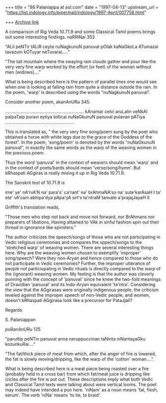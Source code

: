 +++
title = "86 Palaniappa at aol.com"
date = "1997-04-13"
upstream_url = "https://list.indology.info/pipermail/indology/1997-April/007758.html"

+++
[Archive link](https://list.indology.info/pipermail/indology/1997-April/007758.html)

A comparison of Rig Veda 10.71.9 and some Classical Tamil poems brings out
some interesting findings.
naRRiNai 353

"ALil peNTir tALiR ceyta
nuNagkunuN panuval pOlak kaNaGkoLa
ATumazai tavazum kOTuyar neTuvarai....."

"The tall mountain where the swaying rain clouds gather and pour like the
very very fine warp worked by the effort (or feet) of the women without men
(widows)...."

What is being described here is the pattern of parallel lines one would see
when one is looking at falling rain from quite a distance outside the rain. 
In the poem, 'warp' is described using the words "nuNagkunuN panuval".

Consider another poem, akanAnURu 345.

...............................................................
kAnamar celvi aruLalin veNkAl
palpaTaip puravi eytiya tollicai
nuNaGkunuN panuval pulavan pATiya
.......................................................

This is translated as, " the very very fine song/poem sung by the poet who
obtained a horse with white legs due to the grace of the Goddess of the
forest". In the poem, 'song/poem' is denoted by the words "nuNaGkunuN
panuval", in exactly the same words as the warp of the weaving women in the
previous poem. 

Thus the word 'panuval' in the context of weavers should mean 'warp' and in
the context of poets/bards should mean 'verse/song/hymn'.  But bRhaspati
AGgiras is really mixing it up in Rig Veda 10.71.9.

The Sanskrit text of 10.71.9 is

ime' ye' nA'rvA'N na' para's' ca'rant' na' brAhmaNA'so na' sute'karAsaH I
ta' ete' vA'cam abhipa'dya pApa'yA sirI's ta'ntraM tanvate a'prajajJayaH II

Griffith's translation reads,

"Those men who step not back and move not forward, nor BrAhmans nor preparers
of libations,
Having attained to VAk in sinful fashion spin out their thread in ignorance
like spinsters."

The author criticizes the speech/songs of those who are not participating in
Vedic religious ceremonies and compares the sppech/songs to the 'stretched
warp' of weaving women.  There are several interesting things here. Why are
the weaving women chosen to exemplify 'improper' song/speech? Were they
non-Aryan and hence compared to those who do not participate in Vedic
ceremonies? Further, the improper utterance of people not particiupating in
Vedic rituals is directly compared to the warp of the (ignorant) weaving
women. My feeling is that the author was cleverly punning with the concept of
'panuval' since he knew the two-fold meanings of Dravidian 'panuval' and its
Indo-Aryan equivalent 'ta'ntra'. Considering the view that the AGgirasas were
originally indigenous people, the criticism leveled against the improper
speech of non-Vedic people, and women, doesn't bRhaspati AGgirasa look like a
precursor for PataJjali?

Regards

S. Palaniappan











puRanAnURu 125

"paruttip peNTin panuval anna
neruppuccinan taNinta niNantayaGku kozunkuRai...."

"The fat/thick piece of meat from which, after the anger of fire is lowered,
the fat is slowly moving/dripping, like the warp of the 'cotton' woman....". 

What is being described here is a meat piece being roasted over a fire
(probably held in a cross bar) from which fat/meat juice is dripping like
icicles after the fire is put out. These descriptions imply what both Vedic
and Classical Tamil texts were talking about were vertical looms. The poet
may indeed have intended a pun here. 'niNam' as a noun means 'fat, flesh,
serum'. The verb 'niNa'  means 'to tie, to braid'.




